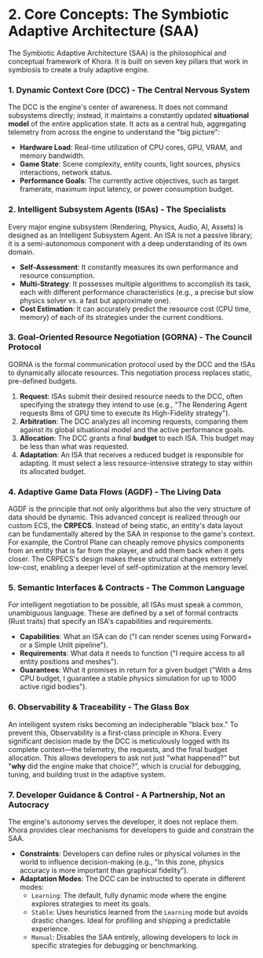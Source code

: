 # 2. Core Concepts: The Symbiotic Adaptive Architecture (SAA)

The Symbiotic Adaptive Architecture (SAA) is the philosophical and conceptual framework of Khora. It is built on seven key pillars that work in symbiosis to create a truly adaptive engine.

### 1. Dynamic Context Core (DCC) - The Central Nervous System

The DCC is the engine's center of awareness. It does not command subsystems directly; instead, it maintains a constantly updated **situational model** of the entire application state. It acts as a central hub, aggregating telemetry from across the engine to understand the "big picture":
*   **Hardware Load**: Real-time utilization of CPU cores, GPU, VRAM, and memory bandwidth.
*   **Game State**: Scene complexity, entity counts, light sources, physics interactions, network status.
*   **Performance Goals**: The currently active objectives, such as target framerate, maximum input latency, or power consumption budget.

### 2. Intelligent Subsystem Agents (ISAs) - The Specialists

Every major engine subsystem (Rendering, Physics, Audio, AI, Assets) is designed as an Intelligent Subsystem Agent. An ISA is not a passive library; it is a semi-autonomous component with a deep understanding of its own domain.
*   **Self-Assessment**: It constantly measures its own performance and resource consumption.
*   **Multi-Strategy**: It possesses multiple algorithms to accomplish its task, each with different performance characteristics (e.g., a precise but slow physics solver vs. a fast but approximate one).
*   **Cost Estimation**: It can accurately predict the resource cost (CPU time, memory) of each of its strategies under the current conditions.

### 3. Goal-Oriented Resource Negotiation (GORNA) - The Council Protocol

GORNA is the formal communication protocol used by the DCC and the ISAs to dynamically allocate resources. This negotiation process replaces static, pre-defined budgets.
1.  **Request**: ISAs submit their desired resource needs to the DCC, often specifying the strategy they intend to use (e.g., "The Rendering Agent requests 8ms of GPU time to execute its High-Fidelity strategy").
2.  **Arbitration**: The DCC analyzes all incoming requests, comparing them against its global situational model and the active performance goals.
3.  **Allocation**: The DCC grants a final **budget** to each ISA. This budget may be less than what was requested.
4.  **Adaptation**: An ISA that receives a reduced budget is responsible for adapting. It must select a less resource-intensive strategy to stay within its allocated budget.

### 4. Adaptive Game Data Flows (AGDF) - The Living Data

AGDF is the principle that not only algorithms but also the very structure of data should be dynamic. This advanced concept is realized through our custom ECS, the **CRPECS**. Instead of being static, an entity's data layout can be fundamentally altered by the SAA in response to the game's context. For example, the Control Plane can cheaply remove physics components from an entity that is far from the player, and add them back when it gets closer. The CRPECS's design makes these structural changes extremely low-cost, enabling a deeper level of self-optimization at the memory level.

### 5. Semantic Interfaces & Contracts - The Common Language

For intelligent negotiation to be possible, all ISAs must speak a common, unambiguous language. These are defined by a set of formal contracts (Rust traits) that specify an ISA's capabilities and requirements.
*   **Capabilities**: What an ISA can do ("I can render scenes using Forward+ or a Simple Unlit pipeline").
*   **Requirements**: What data it needs to function ("I require access to all entity positions and meshes").
*   **Guarantees**: What it promises in return for a given budget ("With a 4ms CPU budget, I guarantee a stable physics simulation for up to 1000 active rigid bodies").

### 6. Observability & Traceability - The Glass Box

An intelligent system risks becoming an indecipherable "black box." To prevent this, Observability is a first-class principle in Khora. Every significant decision made by the DCC is meticulously logged with its complete context—the telemetry, the requests, and the final budget allocation. This allows developers to ask not just "what happened?" but "**why** did the engine make that choice?", which is crucial for debugging, tuning, and building trust in the adaptive system.

### 7. Developer Guidance & Control - A Partnership, Not an Autocracy

The engine's autonomy serves the developer, it does not replace them. Khora provides clear mechanisms for developers to guide and constrain the SAA.
*   **Constraints**: Developers can define rules or physical volumes in the world to influence decision-making (e.g., "In this zone, physics accuracy is more important than graphical fidelity").
*   **Adaptation Modes**: The DCC can be instructed to operate in different modes:
    *   `Learning`: The default, fully dynamic mode where the engine explores strategies to meet its goals.
    *   `Stable`: Uses heuristics learned from the `Learning` mode but avoids drastic changes. Ideal for profiling and shipping a predictable experience.
    *   `Manual`: Disables the SAA entirely, allowing developers to lock in specific strategies for debugging or benchmarking.